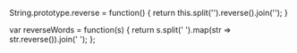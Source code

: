 String.prototype.reverse = function() {
    return this.split('').reverse().join('');
}

var reverseWords = function(s) {
    return s.split(' ').map(str => str.reverse()).join(' ');
};
